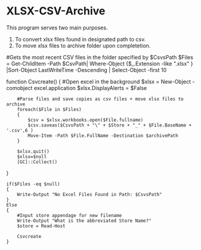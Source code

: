# XLSX-CSV-Archive

This program serves two main purposes.
1. To convert xlsx files found in designated path to csv.
2. To move xlsx files to archive folder upon completetion. 


#Gets the most recent CSV files in the folder specified by $CsvsPath
$Files = Get-ChildItem -Path $CsvPath| Where-Object {$_.Extension -like ".xlsx" } |Sort-Object LastWriteTime -Descending | Select-Object -first 10

function Csvcreate()
{
       #Open excel in the background
        $xlsx = New-Object -comobject excel.application
        $xlsx.DisplayAlerts = $False


        #Parse files and save copies as csv files + move xlsx files to archive
        foreach($File in $Files)
        {
            $csv = $xlsx.workbooks.open($File.fullname)
            $csv.saveas($CsvsPath + "\" + $Store + "_" + $File.BaseName + '.csv',6 )
            Move-Item -Path $File.FullName -Destination $archivePath
        }

        $xlsx.quit()
        $xlsx=$null
        [GC]::Collect()
}

    if($Files -eq $null)
    {
        Write-Output "No Excel Files Found in Path: $CsvsPath"
    }
    Else
    {
        #Input store appendage for new filename
        Write-Output "What is the abbreviated Store Name?"
        $store = Read-Host

        Csvcreate
    }
